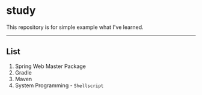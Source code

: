 # study

This repository is for simple example what I've learned.

---

## List
1. Spring Web Master Package
2. Gradle
3. Maven
4. System Programming - `Shellscript`